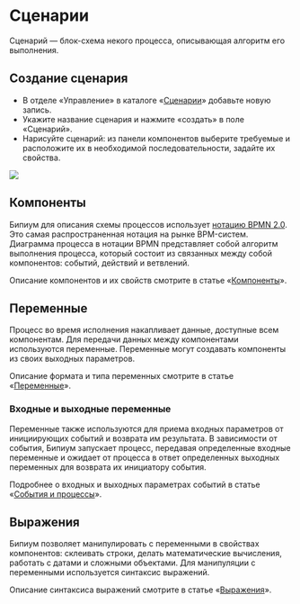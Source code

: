 # Сценарии

Сценарий — блок-схема некого процесса, описывающая алгоритм его выполнения.

## Создание сценария

* В отделе «Управление» в каталоге «[Сценарии](../ecm/catalogs/scripts.md)» добавьте новую запись.
* Укажите название сценария и нажмите «создать» в поле «Сценарий».
* Нарисуйте сценарий: из панели компонентов выберите требуемые и расположите их в необходимой последовательности, задайте их свойства.

![](../.gitbook/assets/044\_Запрос\_к\_внешним.png)

## Компоненты

Бипиум для описания схемы процессов использует [нотацию BPMN 2.0](https://ru.wikipedia.org/wiki/BPMN). Это самая распространенная нотация на рынке BPM-систем. Диаграмма процесса в нотации BPMN представляет собой алгоритм выполнения процесса, который состоит из связанных между собой компонентов: событий, действий и ветвлений.

Описание компонентов и их свойств смотрите в статье «[Компоненты](components.md)».

## Переменные

Процесс во время исполнения накапливает данные, доступные всем компонентам. Для передачи данных между компонентами используются переменные. Переменные могут создавать компоненты из своих выходных параметров.

Описание формата и типа переменных смотрите в статье «[Переменные](variables.md)».

### Входные и выходные переменные

Переменные также используются для приема входных параметров от инициирующих событий и возврата им результата. В зависимости от события, Бипиум запускает процесс, передавая определенные входные переменные и ожидает от процесса в ответ определенных выходных переменных для возврата их инициатору события.

Подробнее о входных и выходных параметрах событий в статье «[События и процессы](events.md)».

## Выражения

Бипиум позволяет манипулировать с переменными в свойствах компонентов: склеивать строки, делать математические вычисления, работать с датами и сложными объектами. Для манипуляции с переменными используется синтаксис выражений.

Описание синтаксиса выражений смотрите в статье «[Выражения](expressions.md)».
